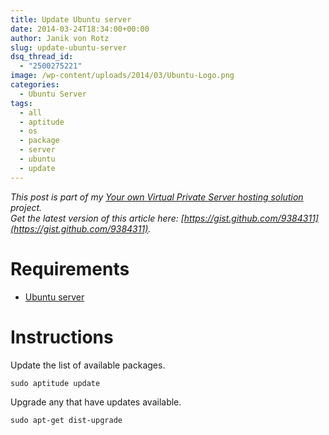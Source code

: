 ```yaml
---
title: Update Ubuntu server
date: 2014-03-24T18:34:00+00:00
author: Janik von Rotz
slug: update-ubuntu-server
dsq_thread_id:
  - "2500275221"
image: /wp-content/uploads/2014/03/Ubuntu-Logo.png
categories:
  - Ubuntu Server
tags:
  - all
  - aptitude
  - os
  - package
  - server
  - ubuntu
  - update
---
```

*This post is part of my [Your own Virtual Private Server hosting solution](https://janikvonrotz.ch/your-own-virtual-private-server-hosting-solution/) project.*  
*Get the latest version of this article here: [https://gist.github.com/9384311](https://gist.github.com/9384311).* 

# Requirements

* [Ubuntu server](https://janikvonrotz.ch/2014/03/13/deploy-ubuntu-server/)
<!--more-->
# Instructions

Update the list of available packages.

    sudo aptitude update
    
Upgrade any that have updates available.

    sudo apt-get dist-upgrade